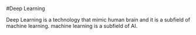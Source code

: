 #Deep Learning







Deep Learning is a technology that mimic human brain and it is a subfield of machine learning.  machine learning is a subfield of AI.